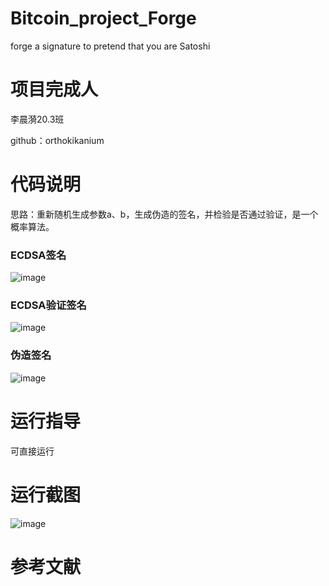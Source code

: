 # Bitcoin_project_Forge
forge a signature to pretend that you are Satoshi

# 项目完成人
李晨漪20.3班

github：orthokikanium
# 代码说明
思路：重新随机生成参数a、b，生成伪造的签名，并检验是否通过验证，是一个概率算法。
### ECDSA签名
![image](https://user-images.githubusercontent.com/91087648/181808010-88cde203-0b11-4127-9407-88ec4f6d1908.png)


### ECDSA验证签名
![image](https://user-images.githubusercontent.com/91087648/181808061-38b08a1e-52fb-424b-a435-c30a12a51f8b.png)


### 伪造签名
![image](https://user-images.githubusercontent.com/91087648/181808108-08633a77-264c-4bcd-af11-5bdf47d8c66e.png)


# 运行指导
可直接运行
# 运行截图
![image](https://user-images.githubusercontent.com/91087648/181807139-982bcbe8-38b9-4c6d-b302-895d40e4a2de.png)

# 参考文献
